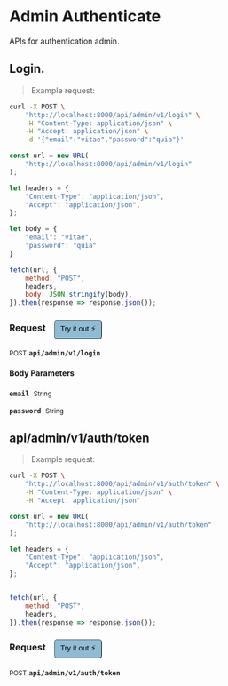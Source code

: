 # Admin Authenticate

APIs for authentication admin.

## Login.




> Example request:

```bash
curl -X POST \
    "http://localhost:8000/api/admin/v1/login" \
    -H "Content-Type: application/json" \
    -H "Accept: application/json" \
    -d '{"email":"vitae","password":"quia"}'

```

```javascript
const url = new URL(
    "http://localhost:8000/api/admin/v1/login"
);

let headers = {
    "Content-Type": "application/json",
    "Accept": "application/json",
};

let body = {
    "email": "vitae",
    "password": "quia"
}

fetch(url, {
    method: "POST",
    headers,
    body: JSON.stringify(body),
}).then(response => response.json());
```


<div id="execution-results-POSTapi-admin-v1-login" hidden>
    <blockquote>Received response<span id="execution-response-status-POSTapi-admin-v1-login"></span>:</blockquote>
    <pre class="json"><code id="execution-response-content-POSTapi-admin-v1-login"></code></pre>
</div>
<div id="execution-error-POSTapi-admin-v1-login" hidden>
    <blockquote>Request failed with error:</blockquote>
    <pre><code id="execution-error-message-POSTapi-admin-v1-login"></code></pre>
</div>
<form id="form-POSTapi-admin-v1-login" data-method="POST" data-path="api/admin/v1/login" data-authed="0" data-hasfiles="0" data-headers='{"Content-Type":"application\/json","Accept":"application\/json"}' onsubmit="event.preventDefault(); executeTryOut('POSTapi-admin-v1-login', this);">
<h3>
    Request&nbsp;&nbsp;&nbsp;
        <button type="button" style="background-color: #8fbcd4; padding: 5px 10px; border-radius: 5px; border-width: thin;" id="btn-tryout-POSTapi-admin-v1-login" onclick="tryItOut('POSTapi-admin-v1-login');">Try it out ⚡</button>
    <button type="button" style="background-color: #c97a7e; padding: 5px 10px; border-radius: 5px; border-width: thin;" id="btn-canceltryout-POSTapi-admin-v1-login" onclick="cancelTryOut('POSTapi-admin-v1-login');" hidden>Cancel</button>&nbsp;&nbsp;
    <button type="submit" style="background-color: #6ac174; padding: 5px 10px; border-radius: 5px; border-width: thin;" id="btn-executetryout-POSTapi-admin-v1-login" hidden>Send Request 💥</button>
    </h3>
<p>
<small class="badge badge-black">POST</small>
 <b><code>api/admin/v1/login</code></b>
</p>
<h4 class="fancy-heading-panel"><b>Body Parameters</b></h4>
<p>
<b><code>email</code></b>&nbsp;&nbsp;<small>String</small>  &nbsp;
<input type="text" name="email" data-endpoint="POSTapi-admin-v1-login" data-component="body" required  hidden>
<br>
</p>
<p>
<b><code>password</code></b>&nbsp;&nbsp;<small>String</small>  &nbsp;
<input type="text" name="password" data-endpoint="POSTapi-admin-v1-login" data-component="body" required  hidden>
<br>
</p>

</form>


## api/admin/v1/auth/token




> Example request:

```bash
curl -X POST \
    "http://localhost:8000/api/admin/v1/auth/token" \
    -H "Content-Type: application/json" \
    -H "Accept: application/json"
```

```javascript
const url = new URL(
    "http://localhost:8000/api/admin/v1/auth/token"
);

let headers = {
    "Content-Type": "application/json",
    "Accept": "application/json",
};


fetch(url, {
    method: "POST",
    headers,
}).then(response => response.json());
```


<div id="execution-results-POSTapi-admin-v1-auth-token" hidden>
    <blockquote>Received response<span id="execution-response-status-POSTapi-admin-v1-auth-token"></span>:</blockquote>
    <pre class="json"><code id="execution-response-content-POSTapi-admin-v1-auth-token"></code></pre>
</div>
<div id="execution-error-POSTapi-admin-v1-auth-token" hidden>
    <blockquote>Request failed with error:</blockquote>
    <pre><code id="execution-error-message-POSTapi-admin-v1-auth-token"></code></pre>
</div>
<form id="form-POSTapi-admin-v1-auth-token" data-method="POST" data-path="api/admin/v1/auth/token" data-authed="0" data-hasfiles="0" data-headers='{"Content-Type":"application\/json","Accept":"application\/json"}' onsubmit="event.preventDefault(); executeTryOut('POSTapi-admin-v1-auth-token', this);">
<h3>
    Request&nbsp;&nbsp;&nbsp;
        <button type="button" style="background-color: #8fbcd4; padding: 5px 10px; border-radius: 5px; border-width: thin;" id="btn-tryout-POSTapi-admin-v1-auth-token" onclick="tryItOut('POSTapi-admin-v1-auth-token');">Try it out ⚡</button>
    <button type="button" style="background-color: #c97a7e; padding: 5px 10px; border-radius: 5px; border-width: thin;" id="btn-canceltryout-POSTapi-admin-v1-auth-token" onclick="cancelTryOut('POSTapi-admin-v1-auth-token');" hidden>Cancel</button>&nbsp;&nbsp;
    <button type="submit" style="background-color: #6ac174; padding: 5px 10px; border-radius: 5px; border-width: thin;" id="btn-executetryout-POSTapi-admin-v1-auth-token" hidden>Send Request 💥</button>
    </h3>
<p>
<small class="badge badge-black">POST</small>
 <b><code>api/admin/v1/auth/token</code></b>
</p>
</form>



